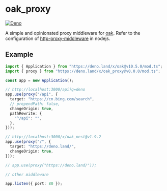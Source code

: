 # oak_proxy

[![Deno](https://github.com/jiawei397/oak_proxy/actions/workflows/deno.yml/badge.svg)](https://github.com/jiawei397/oak_proxy/actions/workflows/deno.yml)

A simple and opinionated proxy middleware for [oak](https://deno.land/x/oak).
Refer to the configuration of
[http-proxy-middleware](https://www.npmjs.com/package/http-proxy-middleware) in
nodejs.

## Example

```typescript
import { Application } from "https://deno.land/x/oak@v10.5.0/mod.ts";
import { proxy } from "https://deno.land/x/oak_proxy@v0.0.0/mod.ts";

const app = new Application();

// http://localhost:3000/api?q=deno
app.use(proxy("/api", {
  target: "https://cn.bing.com/search",
  // prependPath: false,
  changeOrigin: true,
  pathRewrite: {
    "^/api": "",
  },
}));

// http://localhost:3000/x/oak_nest@v1.9.2
app.use(proxy("/", {
  target: "https://deno.land/",
  changeOrigin: true,
}));

// app.use(proxy("https://deno.land/"));

// other middleware

app.listen({ port: 80 });
```
